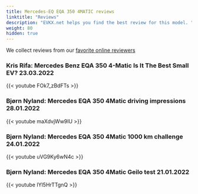 ```yaml
---
title: Mercedes-EQ EQA 350 4MATIC reviews
linktitle: "Reviews"
description: "EVKX.net helps you find the best review for this model. "
weight: 80
hidden: true
---
```

<object class="img-fluid" type="image/svg+xml" data="../modelnavigation.svg"></object>
We collect reviews from our [favorite online reviewers](/guides/evreviewers/)

### Kris Rifa: Mercedes Benz EQA 350 4-Matic Is It The Best Small EV? 23.03.2022

{{< youtube FOk7_zBdFTs >}}

### Bjørn Nyland: Mercedes EQA 350 4Matic driving impressions 28.01.2022

{{< youtube maXdvjWw9lU >}}

### Bjørn Nyland: Mercedes EQA 350 4Matic 1000 km challenge 24.01.2022

{{< youtube uVG9Ky6wN4c >}}

### Bjørn Nyland: Mercedes EQA 350 4Matic Geilo test 21.01.2022

{{< youtube IYl5HrTTgnQ >}}

